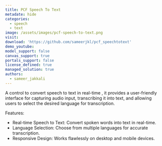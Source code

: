 ```yaml
---
title: PCF Speech To Text
metadate: hide
categories:
  - speech
  - text
image: /assets/images/pcf-speech-to-text.png
visit: 
download: 'https://github.com/sameerjkl/pcf_speechtotext'
demo_youtube: 
model_support: false
canvas_support: true
portals_support: false
license_defined: true
managed_solution: true
authors:
  - sameer_jakkali
---
```

A control to convert speech to text in real-time , it provides a user-friendly interface for capturing audio input, transcribing it into text, and allowing users to select the desired language for transcription.

Features:
 - Real-time Speech to Text: Convert spoken words into text in real-time.
 - Language Selection: Choose from multiple languages for accurate transcription.
 - Responsive Design: Works flawlessly on desktop and mobile devices.
